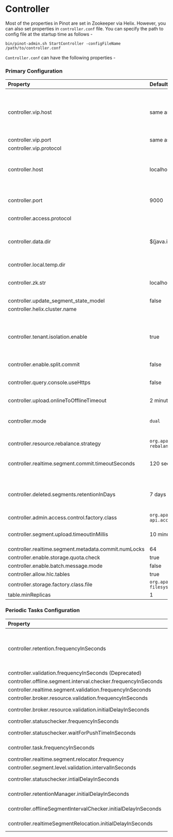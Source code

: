 # Controller

Most of the properties in Pinot are set in Zookeeper via Helix. However, you can also set properties in `controller.conf` file. You can specify the path to config file at the startup time as follows -

```text
bin/pinot-admin.sh StartController -configFileName /path/to/controller.conf
```

`Controller.conf` can have the following properties - 

### Primary Configuration

<table>
  <thead>
    <tr>
      <th style="text-align:left">Property</th>
      <th style="text-align:left">Default</th>
      <th style="text-align:left">Description</th>
    </tr>
  </thead>
  <tbody>
    <tr>
      <td style="text-align:left">controller.vip.host</td>
      <td style="text-align:left">same as <code>controller.host</code>
      </td>
      <td style="text-align:left">The VIP hostname used to set the download URL for segments</td>
    </tr>
    <tr>
      <td style="text-align:left">controller.vip.port</td>
      <td style="text-align:left">same as <code>controller.port</code>
      </td>
      <td style="text-align:left"></td>
    </tr>
    <tr>
      <td style="text-align:left">controller.vip.protocol</td>
      <td style="text-align:left"></td>
      <td style="text-align:left"></td>
    </tr>
    <tr>
      <td style="text-align:left">controller.host</td>
      <td style="text-align:left">localhost</td>
      <td style="text-align:left">The ip of the host on which controller is running</td>
    </tr>
    <tr>
      <td style="text-align:left">controller.port</td>
      <td style="text-align:left">9000</td>
      <td style="text-align:left">The port on which controller should run</td>
    </tr>
    <tr>
      <td style="text-align:left">controller.access.protocol</td>
      <td style="text-align:left"></td>
      <td style="text-align:left"></td>
    </tr>
    <tr>
      <td style="text-align:left">controller.data.dir</td>
      <td style="text-align:left">${java.io.tmpdir}/PinotController</td>
      <td style="text-align:left">
        <p></p>
        <p>Directory to host segment data</p>
        <p></p>
      </td>
    </tr>
    <tr>
      <td style="text-align:left">controller.local.temp.dir</td>
      <td style="text-align:left"></td>
      <td style="text-align:left"></td>
    </tr>
    <tr>
      <td style="text-align:left">controller.zk.str</td>
      <td style="text-align:left">localhost:2181</td>
      <td style="text-align:left">zookeeper host:port string to connect</td>
    </tr>
    <tr>
      <td style="text-align:left">controller.update_segment_state_model</td>
      <td style="text-align:left">false</td>
      <td style="text-align:left"></td>
    </tr>
    <tr>
      <td style="text-align:left">controller.helix.cluster.name</td>
      <td style="text-align:left"></td>
      <td style="text-align:left"></td>
    </tr>
    <tr>
      <td style="text-align:left">controller.tenant.isolation.enable</td>
      <td style="text-align:left">true</td>
      <td style="text-align:left">Enable Tenant Isolation, default is single tenant cluste</td>
    </tr>
    <tr>
      <td style="text-align:left">controller.enable.split.commit</td>
      <td style="text-align:left">false</td>
      <td style="text-align:left"></td>
    </tr>
    <tr>
      <td style="text-align:left">controller.query.console.useHttps</td>
      <td style="text-align:left">false</td>
      <td style="text-align:left">use https instead of http for cluster</td>
    </tr>
    <tr>
      <td style="text-align:left">controller.upload.onlineToOfflineTimeout</td>
      <td style="text-align:left">2 minutes</td>
      <td style="text-align:left"></td>
    </tr>
    <tr>
      <td style="text-align:left">controller.mode</td>
      <td style="text-align:left"><code>dual</code>
      </td>
      <td style="text-align:left">Should be one of <code>helix_only</code>, <code>pinot_only</code> or <code>dual</code> 
      </td>
    </tr>
    <tr>
      <td style="text-align:left">controller.resource.rebalance.strategy</td>
      <td style="text-align:left"><code>org.apache.helix.controller.<br />rebalancer.strategy.AutoRebalanceStrategy</code>
      </td>
      <td style="text-align:left"></td>
    </tr>
    <tr>
      <td style="text-align:left">controller.realtime.segment.commit.timeoutSeconds</td>
      <td style="text-align:left">120 seconds</td>
      <td style="text-align:left">request timeout for segment commit</td>
    </tr>
    <tr>
      <td style="text-align:left">controller.deleted.segments.retentionInDays</td>
      <td style="text-align:left">7 days</td>
      <td style="text-align:left">duration for which to retain deleted segments</td>
    </tr>
    <tr>
      <td style="text-align:left">controller.admin.access.control.factory.class</td>
      <td style="text-align:left"><code>org.apache.pinot.controller.<br />api.access.AllowAllAccessFactory</code>
      </td>
      <td style="text-align:left"></td>
    </tr>
    <tr>
      <td style="text-align:left">controller.segment.upload.timeoutInMillis</td>
      <td style="text-align:left">10 minutes</td>
      <td style="text-align:left">timeout for upload of segments.</td>
    </tr>
    <tr>
      <td style="text-align:left">controller.realtime.segment.metadata.commit.numLocks</td>
      <td style="text-align:left">64</td>
      <td style="text-align:left"></td>
    </tr>
    <tr>
      <td style="text-align:left">controller.enable.storage.quota.check</td>
      <td style="text-align:left">true</td>
      <td style="text-align:left"></td>
    </tr>
    <tr>
      <td style="text-align:left">controller.enable.batch.message.mode</td>
      <td style="text-align:left">false</td>
      <td style="text-align:left"></td>
    </tr>
    <tr>
      <td style="text-align:left">controller.allow.hlc.tables</td>
      <td style="text-align:left">true</td>
      <td style="text-align:left"></td>
    </tr>
    <tr>
      <td style="text-align:left">controller.storage.factory.class.file</td>
      <td style="text-align:left"><code>org.apache.pinot.spi.<br />filesystem.LocalPinotFS</code>
      </td>
      <td style="text-align:left"></td>
    </tr>
    <tr>
      <td style="text-align:left">table.minReplicas</td>
      <td style="text-align:left">1</td>
      <td style="text-align:left"></td>
    </tr>
  </tbody>
</table>



### Periodic Tasks Configuration

| Property | Default | Description |
| :--- | :--- | :--- |
| controller.retention.frequencyInSeconds | 6 hours | frequency at which to trigger retention checking tasks |
| controller.validation.frequencyInSeconds \(Deprecated\) | 1 hour |  |
| controller.offline.segment.interval.checker.frequencyInSeconds | 24 hours |  |
| controller.realtime.segment.validation.frequencyInSeconds | 1 hour |  |
| controller.broker.resource.validation.frequencyInSeconds | 1 hour |  |
| controller.broker.resource.validation.initialDelayInSeconds | 120-300 seconds |  |
| controller.statuschecker.frequencyInSeconds | 5 minutes |  |
| controller.statuschecker.waitForPushTimeInSeconds | 10 minutes |  |
| controller.task.frequencyInSeconds | -1 \(disabled\) |  |
| controller.realtime.segment.relocator.frequency | 1 hour |  |
| controller.segment.level.validation.intervalInSeconds | 24 hours |  |
| controller.statuschecker.intialDelayInSeconds | 120-300 seconds |  |
| controller.retentionManager.initialDelayInSeconds | 120-300 seconds |  |
| controller.offlineSegmentIntervalChecker.initialDelayInSeconds | 120-300 seconds |  |
| controller.realtimeSegmentRelocation.initialDelayInSeconds | 120-300 seconds |  |

